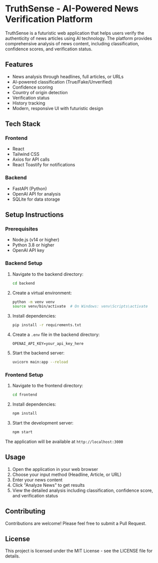 # TruthSense - AI-Powered News Verification Platform

TruthSense is a futuristic web application that helps users verify the authenticity of news articles using AI technology. The platform provides comprehensive analysis of news content, including classification, confidence scores, and verification status.

## Features

- News analysis through headlines, full articles, or URLs
- AI-powered classification (True/Fake/Unverified)
- Confidence scoring
- Country of origin detection
- Verification status
- History tracking
- Modern, responsive UI with futuristic design

## Tech Stack

### Frontend
- React
- Tailwind CSS
- Axios for API calls
- React Toastify for notifications

### Backend
- FastAPI (Python)
- OpenAI API for analysis
- SQLite for data storage

## Setup Instructions

### Prerequisites
- Node.js (v14 or higher)
- Python 3.8 or higher
- OpenAI API key

### Backend Setup
1. Navigate to the backend directory:
   ```bash
   cd backend
   ```

2. Create a virtual environment:
   ```bash
   python -m venv venv
   source venv/bin/activate  # On Windows: venv\Scripts\activate
   ```

3. Install dependencies:
   ```bash
   pip install -r requirements.txt
   ```

4. Create a `.env` file in the backend directory:
   ```
   OPENAI_API_KEY=your_api_key_here
   ```

5. Start the backend server:
   ```bash
   uvicorn main:app --reload
   ```

### Frontend Setup
1. Navigate to the frontend directory:
   ```bash
   cd frontend
   ```

2. Install dependencies:
   ```bash
   npm install
   ```

3. Start the development server:
   ```bash
   npm start
   ```

The application will be available at `http://localhost:3000`

## Usage

1. Open the application in your web browser
2. Choose your input method (Headline, Article, or URL)
3. Enter your news content
4. Click "Analyze News" to get results
5. View the detailed analysis including classification, confidence score, and verification status

## Contributing

Contributions are welcome! Please feel free to submit a Pull Request.

## License

This project is licensed under the MIT License - see the LICENSE file for details. 